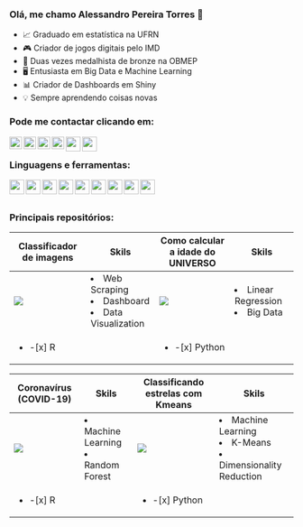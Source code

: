 ### Olá, me chamo Alessandro Pereira Torres 👋


- 📈 Graduado em estatística na UFRN
- 🎮 Criador de jogos digitais pelo IMD
- 🥉 Duas vezes medalhista de bronze na OBMEP
- 🖥  Entusiasta em Big Data e Machine Learning
- 📊 Criador de Dashboards em Shiny
- 💡    Sempre aprendendo coisas novas

### Pode me contactar clicando em:

[<img align="left" alt="AlessandroPTSN | GitHub" width="22px" src="https://icon-icons.com/downloadimage.php?id=123274&root=1996/PNG/512/&file=code_development_github_open_source_programming_source_icon_123274.png" />][github]
[<img align="left" alt="Alessandroptsn | Twitter" width="22px" src="https://icon-icons.com/downloadimage.php?id=113802&root=1753/PNG/512/&file=iconfinder-social-media-applications-6twitter-4102580_113802.png" />][twitter]
[<img align="left" alt="alessandroptsn | LinkedIn" width="22px" src="https://icon-icons.com/downloadimage.php?id=16590&root=99/PNG/512/&file=linkedin_socialnetwork_17441.png" />][linkedin]
[<img align="left" alt="alessandroptsn | Instagram" width="22px" src="https://icon-icons.com/downloadimage.php?id=113804&root=1753/PNG/512/&file=iconfinder-social-media-applications-3instagram-4102579_113804.png" />][instagram]
[<img align="left"  width="26px" src="https://icon-icons.com/downloadimage.php?id=189534&root=3053/PNG/512/&file=yahoo_mail_macos_bigsur_icon_189534.png" />][Yahoo]
[<img align="left"  width="26px" src="https://icon-icons.com/downloadimage.php?id=115624&root=1826/PNG/512/&file=4202011emailgmaillogomailsocialsocialmedia-115677_115624.png" />][Gmail]





<br />

### Linguagens e ferramentas:

[<img align="left"  width="26px" src="https://icon-icons.com/downloadimage.php?id=94807&root=1381/PNG/512/&file=rstudio_94807.png" />][R]
[<img align="left"  width="26px" src="https://icon-icons.com/downloadimage.php?id=17802&root=112/PNG/512/&file=python_18894.png" />][Python]
[<img align="left"  width="26px" src="https://icon-icons.com/downloadimage.php?id=145720&root=2397/PNG/512/&file=microsoft_office_excel_logo_icon_145720.png" />][Excel]
[<img align="left"  width="26px" src= "https://icon-icons.com/downloadimage.php?id=145724&root=2397/PNG/512/&file=microsoft_office_word_logo_icon_145724.png" />][Word]
[<img align="left"  width="26px" src= "https://icon-icons.com/downloadimage.php?id=145723&root=2397/PNG/512/&file=microsoft_power_point_office_logo_icon_145723.png" />][Power]
[<img align="left"  width="26px" src="https://icon-icons.com/downloadimage.php?id=169967&root=2699/PNG/512/&file=markdown_here_logo_icon_169967.png" />][Markdown]
[<img align="left"  width="26px" src="https://icon-icons.com/downloadimage.php?id=103702&root=1504/PNG/512/&file=textxtex_103702.png" />][Latex]
[<img align="left"  width="26px" src="https://icon-icons.com/downloadimage.php?id=103179&root=1495/PNG/512/&file=unityeditoricon_103179.png" />][Unity]
[<img align="left"  width="26px" src="https://icon-icons.com/downloadimage.php?id=143196&root=2351/PNG/512/&file=logo_github_icon_143196.png" />][Git_hub]

<br />



<!--
| <a href="https://github.com/AlessandroPTSN/AlessandroPTSN/github-readme-stats"><img align="center" src="https://github-readme-stats.vercel.app/api?username=AlessandroPTSN&theme=github_dark&show_icons=true" alt="Alessandro github status" /></a>  | <a href="https://github.com/AlessandroPTSN"><img align="center" src="https://github-readme-stats.vercel.app/api/top-langs/?username=alessandroptsn&layout=compact&theme=github_dark&hide_border=true&hide=javascript,html" /></a>  |
| ------------- | ------------- |
!-->

<br />

### Principais repositórios:

| Classificador de imagens     | Skils |  Como calcular a idade do UNIVERSO | Skils     | 
|-----|---------------|------------|---------------|
|  [<img src="https://user-images.githubusercontent.com/50224653/164081864-6100f83c-97d4-4abc-acab-4673f2250889.png"/>][Dog]  |   <li>Web Scraping</li> <li>Dashboard</li> <li>Data Visualization</li>  |  [<img src="https://user-images.githubusercontent.com/50224653/164081866-4c3e7fc8-4bd7-4ad0-9308-ad4af87378ed.png"/>][Galaxy]  |  <li>Linear Regression</li> <li>Big Data</li> | 
|<ul><li>-[x] R</li></ul>||<ul><li>-[x] Python</li></ul>||

| Coronavírus (COVID-19) | Skils |  Classificando estrelas com Kmeans | Skils     | 
|-----|---------------|------------|---------------|
|  [<img src="https://user-images.githubusercontent.com/50224653/164089404-65cfa51b-c38e-45c0-a602-a12c7d5c17dc.png"/>][Covid]  |   <li>Machine Learning</li> <li>Random Forest</li>   |  [<img src="https://user-images.githubusercontent.com/50224653/164081858-f0848f39-3b51-40c3-aaa8-8b10901a972f.jpg"/>][Star]  |  <li>Machine Learning</li> <li>K-Means</li> <li>Dimensionality Reduction</li> | 
|<ul><li>-[x] R</li></ul>||<ul><li>-[x] Python</li></ul>||


<!--
| Stage      | Time to complete  | Current Status | Finished                       | 
|------------|---------------|----------------|------------------------------------|
| [<img src="https://user-images.githubusercontent.com/50224653/164079605-ee218617-2dab-4e38-a39a-64d49d54ebc9.jpg" />][Dog] |   ![índice](https://user-images.githubusercontent.com/50224653/164079607-a95ffa69-a9b6-47f7-ac4c-8374007dfb23.jpg)    | Work in progress | <ul><li>- [x] completed</li><li>- [ ] todo</li></ul>
| ![s](https://user-images.githubusercontent.com/50224653/164079610-8548e2d6-5c0b-495f-b578-1e7efa234160.jpg)    | ![d](https://user-images.githubusercontent.com/50224653/164079611-a482d12d-d4ee-46ca-b7fd-a99f2c729819.jpg) |  Work in progress | <ul><li>[x] done</li><li>[ ] tobedone</li></ul>
!-->


<!--
#### Top Repositories


<a href="https://github.com/AlessandroPTSN/Covid-19">
  <img align="center" src="https://github-readme-stats.vercel.app/api/pin/?username=alessandroptsn&repo=Covid-19&theme=github_dark" />
</a>
<a href="https://github.com/alessandroptsn/alessandroptsn/Classificando-estrelas-com-Kmeans">
  <img align="center" src="https://github-readme-stats.vercel.app/api/pin/?username=alessandroptsn&repo=Classificando-estrelas-com-Kmeans&theme=github_dark" />
</a>
!-->
<br />
<br />

<!--
<h2 align="center">
  My Contribution Graph <img src="https://media.giphy.com/media/xUA7aZeLE2e0P7Znz2/giphy.gif" width="50">
</h2>
<p align="center">
  <img src="https://github.com/ritik307/ritik307/raw/output/github-contribution-grid-snake.svg" alt="snake"></center>
</p>

<h2 align="center">
  My Github Stats<img src="https://media.giphy.com/media/VgCDAzcKvsR6OM0uWg/giphy.gif" width="50">
</h2>
 
<br>
<p align = "center">
 <img  src="https://github-readme-streak-stats.herokuapp.com/?user=alessandroptsn&show_icons=true&locale=en&layout=compact&theme=radical&line_height=0" />
</p> 
!-->

 <!--
(isso é legal)
<details>
<summary>📈 Minha atividade no Github</summary>
<p align = "center">
 <img src="https://activity-graph.herokuapp.com/graph?username=alessandroptsn&theme=react-dark">
</p> 
</details>
!-->

 <!--
 ![Visitor Count](https://profile-counter.glitch.me/{larymak}/count.svg)
!-->

[Dog]: https://github.com/AlessandroPTSN/Classificador-de-Imagens-R
[Covid]: https://github.com/AlessandroPTSN/Covid-19
[Star]: https://github.com/AlessandroPTSN/Classificando-estrelas-com-Kmeans
[Galaxy]: https://github.com/AlessandroPTSN/Como-calcular-a-idade-do-UNIVERSO

[GitHub]: https://github.com/AlessandroPTSN
[twitter]: https://twitter.com/Alessandroptsn
[instagram]: https://instagram.com/alessandroptsn
[linkedin]: https://www.linkedin.com/in/alessandroptsn/
[ico]: https://icon-icons.com
[R]: https://www.r-project.org
[Python]: https://www.python.org
[Excel]: https://www.microsoft.com/pt-br/microsoft-365/excel
[Word]: https://www.microsoft.com/pt-br/microsoft-365/word
[Power]: https://www.microsoft.com/pt-br/microsoft-365/powerpoint
[Markdown]: https://www.markdownguide.org/getting-started/
[Latex]: https://www.latex-project.org
[Unity]: https://unity.com
[Git_hub]: https://github.com
[Yahoo]: mailto:alessandroptsn@yahoo.com.br
[Gmail]: mailto:alessandroptsn@gmail.com

